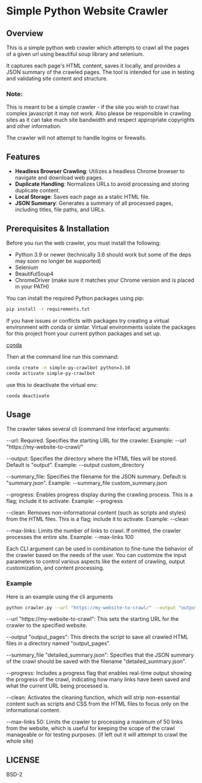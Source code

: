 # Simple Python Website Crawler

## Overview

This is a simple python web crawler which attempts to crawl all the pages of a given url using beautiful soup library and selenium.

It captures each page's HTML content, saves it locally, and provides a JSON summary of the crawled pages. The tool is intended for use in testing and validating site content and structure.

### Note:
This is meant to be a simple crawler - if the site you wish to crawl has complex javascript it may not work.  Also please be responsible in crawling sites as it can take much site bandwidth and respect appropriate copyrights and other information.  

The crawler will not attempt to handle logins or firewalls.

## Features

- **Headless Browser Crawling**: Utilizes a headless Chrome browser to navigate and download web pages.
- **Duplicate Handling**: Normalizes URLs to avoid processing and storing duplicate content.
- **Local Storage**: Saves each page as a static HTML file.
- **JSON Summary**: Generates a summary of all processed pages, including titles, file paths, and URLs.

## Prerequisites & Installation

Before you run the web crawler, you must install the following:

- Python 3.9 or newer (technically 3.6 should work but some of the deps may soon no longer be supported)
- Selenium
- BeautifulSoup4
- ChromeDriver (make sure it matches your Chrome version and is placed in your PATH)

You can install the required Python packages using pip:

```bash
pip install -r requirements.txt
```

If you have issues or conflicts with packages try creating a virtual environment with conda or simlar.  Virtual environments isolate the packages for this project from your current python packages and set up.

[conda](https://conda.io/projects/conda/en/latest/user-guide/install/index.html#regular-installation)

Then at the command line run this command:
```bash
conda create -n simple-py-crawlbot python=3.10
conda activate simple-py-crawlbot
```
use this to deactivate the virtual env:

```bash
conda deactivate
```

## Usage

The crawler takes several cli (command line interface) arguments:

--url: Required. Specifies the starting URL for the crawler.
Example: --url "https://my-website-to-crawl/"

--output: Specifies the directory where the HTML files will be stored. Default is "output".
Example: --output custom_directory

--summary_file: Specifies the filename for the JSON summary. Default is "summary.json".
Example: --summary_file custom_summary.json

--progress: Enables progress display during the crawling process. This is a flag; include it to activate.
Example: --progress

--clean: Removes non-informational content (such as scripts and styles) from the HTML files. This is a flag; include it to activate.
Example: --clean

--max-links: Limits the number of links to crawl. If omitted, the crawler processes the entire site.
Example: --max-links 100


Each CLI argument can be used in combination to fine-tune the behavior of the crawler based on the needs of the user. You can customize the input parameters to control various aspects like the extent of crawling, output customization, and content processing.

### Example 
Here is an example using the cli arguments
```bash
python crawler.py --url "https://my-website-to-crawl/" --output "output_pages" --summary_file "detailed_summary.json" --progress --clean --max-links 50
```

--url "https://my-website-to-crawl": This sets the starting URL for the crawler to the specified website.

--output "output_pages": This directs the script to save all crawled HTML files in a directory named "output_pages".

--summary_file "detailed_summary.json": Specifies that the JSON summary of the crawl should be saved with the filename "detailed_summary.json".

--progress: Includes a progress flag that enables real-time output showing the progress of the crawl, indicating how many links have been saved and what the current URL being processed is.

--clean: Activates the cleaning function, which will strip non-essential content such as scripts and CSS from the HTML files to focus only on the informational content.

--max-links 50: Limits the crawler to processing a maximum of 50 links from the website, which is useful for keeping the scope of the crawl manageable or for testing purposes.  (if left out it will attempt to crawl the whole site)

## LICENSE
BSD-2

